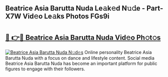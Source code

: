 ## Beatrice Asia Barutta Nuda Le𝚊k𝚎d N𝚞𝚍e - Part-X7W Vid𝚎o Le𝚊ks Photos FGs9i

# <h2><a href="http://fbbzwsq.evod.top/?m=Beatrice+Asia+Barutta+Nuda">🔗 👉🔴 Beatrice Asia Barutta Nuda Vid𝚎o Ph𝚘t𝚘s</a></h2>

[![Beatrice Asia Barutta Nuda N𝚞d𝚎s](https://i.imgur.com/8V9OHl7.gif)](http://fbbzwsq.evod.top/?m=Beatrice+Asia+Barutta+Nuda)
Online personality Beatrice Asia Barutta Nuda with a focus on dance and lifestyle content. Social media Beatrice Asia Barutta Nuda has become an important platform for public figures to engage with their followers. 
